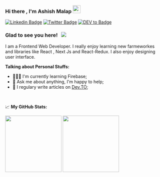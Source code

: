 ### Hi there , I'm Ashish Malap <img src="https://media.giphy.com/media/hvRJCLFzcasrR4ia7z/giphy.gif" width="25px">

[![Linkedin Badge](https://img.shields.io/badge/-LinkedIn-0e76a8?style=flat-square&logo=Linkedin&logoColor=white)](https://www.linkedin.com/in/ashish-malap)
[![Twitter Badge](https://img.shields.io/badge/-Twitter-00acee?style=flat-square&logo=Twitter&logoColor=white)](https://twitter.com/malapashish10)
[![DEV to Badge](https://img.shields.io/badge/dev.to-0A0A0A?style=for-the-badge&logo=dev.to&logoColor=white)](https://dev.to/malapashish)

### Glad to see you here! &nbsp; ![](https://visitor-badge.glitch.me/badge?page_id=malapashish.malapashish)
I am a Frontend Web Developer. I really enjoy learning new farmeworkes and libraries like React , Next Js and React-Redux. I also enjoy designing user interface.   
 
**Talking about Personal Stuffs:** 

- 👨🏻‍💻 I'm currently learning Firebase;
- 💬 Ask me about anything, I'm happy to help;
- 📝 I regulary write articles on [Dev.TO](https://dev.to/malapashish);

</br>
 
📈 **My GitHub Stats:**
<p>
  <img height="180em" src="https://github-readme-stats.vercel.app/api?username=malapashish&show_icons=true&hide_border=true&&count_private=true&include_all_commits=true" />
  <img height="180em" src="https://github-readme-stats.vercel.app/api/top-langs/?username=malapashish&show_icons=true&hide_border=true&layout=compact&langs_count=8"/>
</p>
